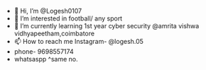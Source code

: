 - 👋 Hi, I’m @Logesh0107
- 👀 I’m interested in football/ any sport
- 🌱 I’m currently learning 1st year cyber security @amrita vishwa vidhyapeetham,coimbatore
- 📫 How to reach me Instagram- @logesh.05
- phone- 9698557174
- whatsaspp ^same no.

<!---
Logesh0107/Logesh0107 is a ✨ special ✨ repository because its `README.md` (this file) appears on your GitHub profile.
You can click the Preview link to take a look at your changes.
--->
